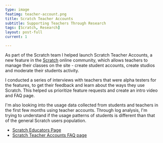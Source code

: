 ```yaml
---
type: image
featimg: teacher-account.png
title: Scratch Teacher Accounts
subtitle: Supporting Teachers Through Research
tags: [Scratch, Research]
layout: post-full
current: 1

---
```

As part of the Scratch team I helped launch Scratch Teacher Accounts, a new feature in the [Scratch](http://scratch.mit.edu) online community, which allows teachers to manage their classes on the site - create student accounts, create studios and moderate their students activity.

I conducted a series of interviews with teachers that were alpha testers for the features, to get their feedback and learn about the ways they use Scratch. This helped us prioritize feature requests and create an intro video and FAQ page.

I'm also looking into the usage data collected from students and teachers in the first few months using teacher accounts. Through log analysis, I'm trying to understand if the usage patterns of students is different than that of the general Scratch users population.

* [Scratch Educators Page](http://scratch.mit.edu/educators)
* [Scratch Teacher Accounts FAQ page](http://scratch.mit.edu/educators/faq)

